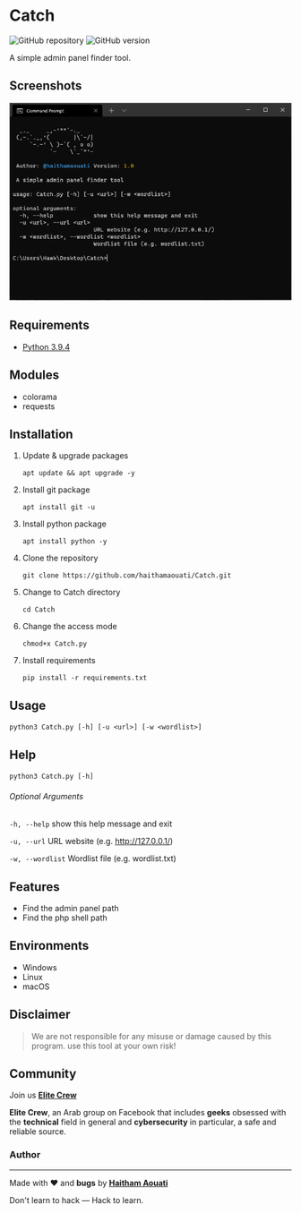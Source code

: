 # Catch

![GitHub repository](https://img.shields.io/badge/haithamaouati-Catch-blue?style=flat-square&logo=github)
![GitHub version](https://img.shields.io/badge/version-1.0-yellow?style=flat-square)

A simple admin panel finder tool.

Screenshots
----
![Screenshot](https://raw.githubusercontent.com/haithamaouati/Catch/main/screenshot.PNG?raw=true "Optional Title")

Requirements
----
* [Python 3.9.4](https://www.python.org)

Modules
----
* colorama
* requests
    
Installation
----
1. Update & upgrade packages
    ```
    apt update && apt upgrade -y
    ```
    
2. Install git package
    ```
    apt install git -u
    ```
    
3. Install python package
    ```
    apt install python -y
    ```
    
4. Clone the repository
    ```
    git clone https://github.com/haithamaouati/Catch.git
    ```
5. Change to Catch directory
    ```
    cd Catch
    ```
    
6. Change the access mode
    ```
    chmod+x Catch.py
    ```
    
7. Install requirements
    ```
    pip install -r requirements.txt
    ```
    
Usage
----
    python3 Catch.py [-h] [-u <url>] [-w <wordlist>]

Help
----
    python3 Catch.py [-h]
    
###### Optional Arguments
`-h, --help`
show this help message and exit

`-u, --url`
URL website (e.g. http://127.0.0.1/)

`-w, --wordlist`
Wordlist file (e.g. wordlist.txt)

Features
----
   - Find the admin panel path
   - Find the php shell path

Environments
----
* Windows
* Linux
* macOS

Disclaimer
----
> We are not responsible for any misuse or damage caused by this program. use this tool at your own risk!

Community
----
Join us [**Elite Crew**](https://www.facebook.com/groups/elitecrew1/)

**Elite Crew**, an Arab group on Facebook that includes **geeks** obsessed with the **technical** field in general and **cybersecurity** in particular, a safe and reliable source.

### Author
----

Made with ❤️ and **bugs** by [**Haitham Aouati**](https://www.facebook.com/haithamaouati1/)

Don't learn to hack — Hack to learn.
